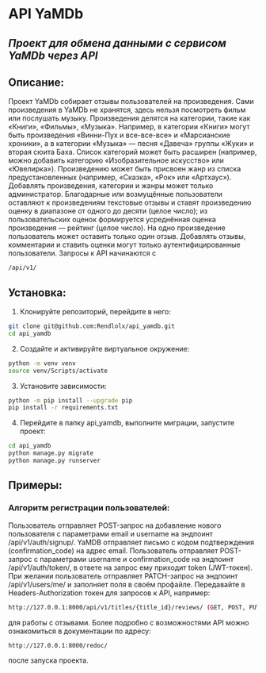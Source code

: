 # API YaMDb
## _Проект для обмена данными с сервисом YaMDb через API_
## Описание:
Проект YaMDb собирает отзывы пользователей на произведения. Сами произведения в YaMDb не хранятся, здесь нельзя посмотреть фильм или послушать музыку.
Произведения делятся на категории, такие как «Книги», «Фильмы», «Музыка». Например, в категории «Книги» могут быть произведения «Винни-Пух и все-все-все» и «Марсианские хроники», а в категории «Музыка» — песня «Давеча» группы «Жуки» и вторая сюита Баха. Список категорий может быть расширен (например, можно добавить категорию «Изобразительное искусство» или «Ювелирка»).
Произведению может быть присвоен жанр из списка предустановленных (например, «Сказка», «Рок» или «Артхаус»).
Добавлять произведения, категории и жанры может только администратор.
Благодарные или возмущённые пользователи оставляют к произведениям текстовые отзывы и ставят произведению оценку в диапазоне от одного до десяти (целое число); из пользовательских оценок формируется усреднённая оценка произведения — рейтинг (целое число). На одно произведение пользователь может оставить только один отзыв.
Добавлять отзывы, комментарии и ставить оценки могут только аутентифицированные пользователи.
Запросы к API начинаются с
```sh
/api/v1/
```
## Установка:
1. Клонируйте репозиторий, перейдите в него:
```sh
git clone git@github.com:Rendlolx/api_yamdb.git
cd api_yamdb
```
2. Создайте и активируйте виртуальное окружение:
```sh
python -m venv venv
source venv/Scripts/activate
```
3. Установите зависимости:
```sh
python -m pip install --upgrade pip
pip install -r requirements.txt
```
4. Перейдите в папку api_yamdb, выполните миграции, запустите проект:
```sh
cd api_yamdb
python manage.py migrate
python manage.py runserver
```
## Примеры:
### Алгоритм регистрации пользователей:
Пользователь отправляет POST-запрос на добавление нового пользователя с параметрами email и username на эндпоинт /api/v1/auth/signup/.
YaMDB отправляет письмо с кодом подтверждения (confirmation_code) на адрес email.
Пользователь отправляет POST-запрос с параметрами username и confirmation_code на эндпоинт /api/v1/auth/token/, в ответе на запрос ему приходит token (JWT-токен).
При желании пользователь отправляет PATCH-запрос на эндпоинт /api/v1/users/me/ и заполняет поля в своём профайле.
Передавайте в Headers-Authorization токен для запросов к API, например:
```sh
http://127.0.0.1:8000/api/v1/titles/{title_id}/reviews/ (GET, POST, PUT, PATCH, DELETE)
```
для работы с отзывами.
Более подробно с возможностями API можно ознакомиться в документации по адресу: 
```sh
http://127.0.0.1:8000/redoc/
```
после запуска проекта.
